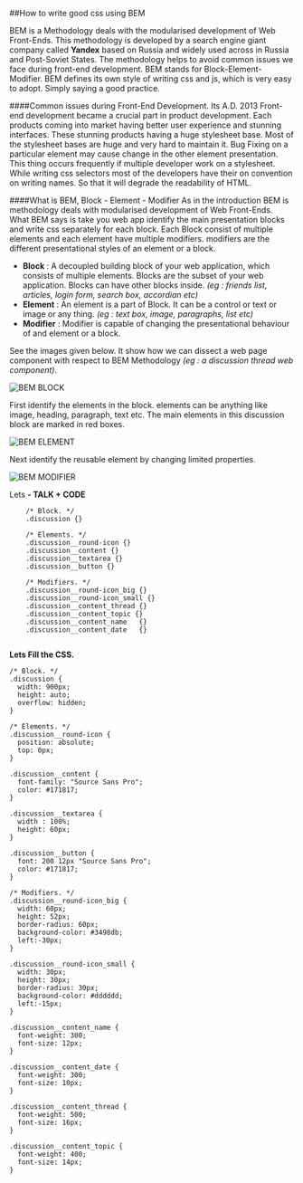 ##How to write good css using BEM

BEM is a Methodology deals with the modularised development of Web Front-Ends. This methodology is developed by a search engine giant company called __Yandex__ based on Russia and widely used across in Russia and Post-Soviet States. The methodology helps to avoid common issues we face during front-end development. BEM stands for Block-Element-Modifier.  BEM defines its own style of writing css and js, which is very easy to adopt. Simply saying a good practice.

####Common issues during Front-End Development.
Its A.D. 2013 Front-end development became a crucial part in product development. Each products coming into market having better user experience and stunning interfaces. These stunning products having a huge stylesheet base. Most of the stylesheet bases are huge and very hard to maintain it. Bug Fixing on a particular element may cause change in the other element presentation. This thing occurs frequently if multiple developer work on a stylesheet. While writing css selectors most of the developers have their on convention on writing names. So that it will degrade the readability of HTML.

####What is BEM, Block - Element - Modifier
As in the introduction BEM is methodology deals with modularised development of Web Front-Ends. What BEM says is take you web app identify the main presentation blocks and write css separately for each block. Each Block consist of multiple elements and each element have multiple modifiers. modifiers are the different presentational styles of an element or a block.

- __Block__ : A decoupled building block of your web application, which consists of multiple elements. Blocks are the subset of your web application. Blocks can have other blocks inside. _(eg : friends list, articles, login form, search box, accordian etc)_
- __Element__ : An element is a part of Block. It can be a control or text or image or any thing. _(eg : text box, image, paragraphs, list etc)_
- __Modifier__ : Modifier is capable of changing the presentational behaviour of and element or a block.

See the images given below. It show how we can dissect a web page component with respect to BEM Methodology _(eg : a discussion thread web component)_.

![BEM BLOCK](images/bem-block.png "Bem Block")

First identify the elements in the block. elements can be anything like image, heading, paragraph, text etc. The main elements in this discussion block are marked in red boxes.

![BEM ELEMENT](images/bem-element.png "Bem Element")

Next identify the reusable element by changing limited properties.

![BEM MODIFIER](images/bem-modifier.png "Bem Modifier")

Lets __- TALK + CODE__

```
    /* Block. */
    .discussion	{}

    /* Elements. */
    .discussion__round-icon {}
    .discussion__content {}
    .discussion__textarea {}
    .discussion__button {}

    /* Modifiers. */
    .discussion__round-icon_big {}
    .discussion__round-icon_small {}
    .discussion__content_thread {}
    .discussion__content_topic {}
    .discussion__content_name	{}
    .discussion__content_date	{}


```

__Lets Fill the CSS.__

```
/* Block. */
.discussion {
  width: 900px;
  height: auto;
  overflow: hidden;
}

/* Elements. */
.discussion__round-icon {
  position: absolute;
  top: 0px;
}

.discussion__content {
  font-family: "Source Sans Pro";
  color: #171817;
}

.discussion__textarea {
  width : 100%;
  height: 60px;
}

.discussion__button {
  font: 200 12px "Source Sans Pro";
  color: #171817;
}

/* Modifiers. */
.discussion__round-icon_big {
  width: 60px;
  height: 52px;
  border-radius: 60px;
  background-color: #3498db;
  left:-30px;
}

.discussion__round-icon_small {
  width: 30px;
  height: 30px;
  border-radius: 30px;
  background-color: #dddddd;
  left:-15px;
}

.discussion__content_name {
  font-weight: 300;
  font-size: 12px;
}

.discussion__content_date {
  font-weight: 300;
  font-size: 10px;
}

.discussion__content_thread {
  font-weight: 500;
  font-size: 16px;
}

.discussion__content_topic {
  font-weight: 400;
  font-size: 14px;
}

```